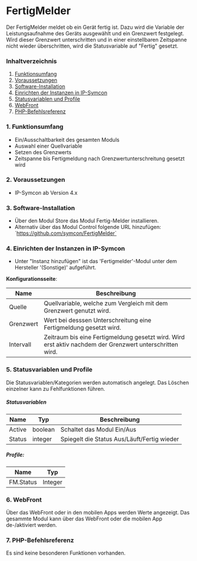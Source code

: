 # FertigMelder
Der FertigMelder meldet ob ein Gerät fertig ist.
Dazu wird die Variable der Leistungsaufnahme des Geräts ausgewählt und ein Grenzwert festgelegt.
Wird dieser Grenzwert unterschritten und in einer einstellbaren Zeitspanne nicht wieder überschritten, wird die Statusvariable auf "Fertig" gesetzt. 

### Inhaltverzeichnis

1. [Funktionsumfang](#1-funktionsumfang)
2. [Voraussetzungen](#2-voraussetzungen)
3. [Software-Installation](#3-software-installation)
4. [Einrichten der Instanzen in IP-Symcon](#4-einrichten-der-instanzen-in-ip-symcon)
5. [Statusvariablen und Profile](#5-statusvariablen-und-profile)
6. [WebFront](#6-webfront)
7. [PHP-Befehlsreferenz](#7-php-befehlsreferenz)

### 1. Funktionsumfang

* Ein/Ausschaltbarkeit des gesamten Moduls
* Auswahl einer Quellvariable
* Setzen des Grenzwerts
* Zeitspanne bis Fertigmeldung nach Grenzwertunterschreitung gesetzt wird

### 2. Voraussetzungen

- IP-Symcon ab Version 4.x

### 3. Software-Installation

* Über den Modul Store das Modul Fertig-Melder installieren.
* Alternativ über das Modul Control folgende URL hinzufügen:
´https://github.com/symcon/FertigMelder`  

### 4. Einrichten der Instanzen in IP-Symcon

- Unter "Instanz hinzufügen" ist das 'Fertigmelder'-Modul unter dem Hersteller '(Sonstige)' aufgeführt.  

__Konfigurationsseite__:

Name      | Beschreibung
--------- | ---------------------------------
Quelle    | Quellvariable, welche zum Vergleich mit dem Grenzwert genutzt wird.
Grenzwert | Wert bei desssen Unterschreitung eine Fertigmeldung gesetzt wird.
Intervall | Zeitraum bis eine Fertigmeldung gesetzt wird. Wird erst aktiv nachdem der Grenzwert unterschritten wird.


### 5. Statusvariablen und Profile

Die Statusvariablen/Kategorien werden automatisch angelegt. Das Löschen einzelner kann zu Fehlfunktionen führen.

##### Statusvariablen

Name   | Typ     | Beschreibung
------ | ------- | ----------------
Active | boolean | Schaltet das Modul Ein/Aus
Status | integer | Spiegelt die Status Aus/Läuft/Fertig wieder

##### Profile:

Name      | Typ
--------- | ------- 
FM.Status | Integer

### 6. WebFront

Über das WebFront oder in den mobilen Apps werden Werte angezeigt.
Das gesammte Modul kann über das WebFront oder die mobilen App de-/aktiviert werden.

### 7. PHP-Befehlsreferenz

Es sind keine besonderen Funktionen vorhanden.